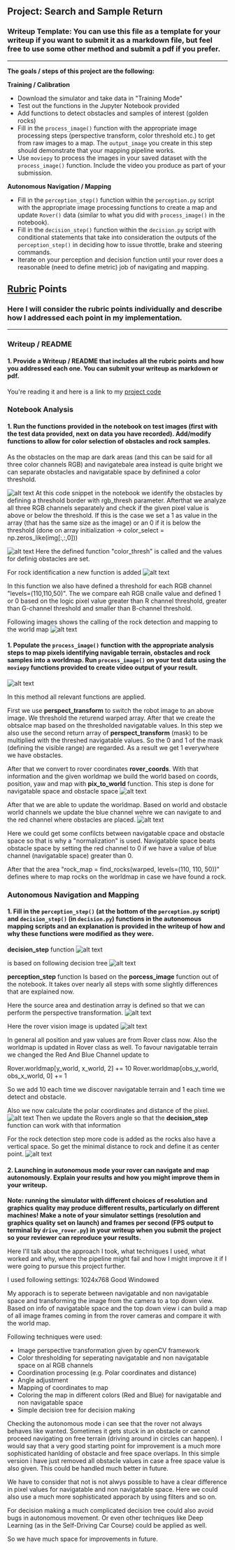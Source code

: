 ## Project: Search and Sample Return
### Writeup Template: You can use this file as a template for your writeup if you want to submit it as a markdown file, but feel free to use some other method and submit a pdf if you prefer.

---


**The goals / steps of this project are the following:**  

**Training / Calibration**  

* Download the simulator and take data in "Training Mode"
* Test out the functions in the Jupyter Notebook provided
* Add functions to detect obstacles and samples of interest (golden rocks)
* Fill in the `process_image()` function with the appropriate image processing steps (perspective transform, color threshold etc.) to get from raw images to a map.  The `output_image` you create in this step should demonstrate that your mapping pipeline works.
* Use `moviepy` to process the images in your saved dataset with the `process_image()` function.  Include the video you produce as part of your submission.

**Autonomous Navigation / Mapping**

* Fill in the `perception_step()` function within the `perception.py` script with the appropriate image processing functions to create a map and update `Rover()` data (similar to what you did with `process_image()` in the notebook). 
* Fill in the `decision_step()` function within the `decision.py` script with conditional statements that take into consideration the outputs of the `perception_step()` in deciding how to issue throttle, brake and steering commands. 
* Iterate on your perception and decision function until your rover does a reasonable (need to define metric) job of navigating and mapping.  

[//]: # (Image References)

[image1]: ./misc/color_thresholdin.png
[image2]: ./misc/color_thresholdin_2.png
[image3]: ./misc/rock_detection.png
[image4]: ./misc/rock_detection_2.png
[image5]: ./misc/process_image.png
[image6]: ./misc/map.png
[image7]: ./misc/worldmap.png
[image8]: ./misc/decision.png
[image9]: ./misc/decisiontree.png
[image10]: ./misc/source_destination.png
[image11]: ./misc/rover_vision.png
[image12]: ./misc/angles.png
[image13]: ./misc/rock_detection_3.png



## [Rubric](https://review.udacity.com/#!/rubrics/916/view) Points
### Here I will consider the rubric points individually and describe how I addressed each point in my implementation.  

---
### Writeup / README

#### 1. Provide a Writeup / README that includes all the rubric points and how you addressed each one.  You can submit your writeup as markdown or pdf.  

You're reading it and here is a link to my [project code](https://github.com/mathiasvkaiz/robond-search-and-sample-return-p1/code/Search_And_Sample_Return.ipynb)

### Notebook Analysis
#### 1. Run the functions provided in the notebook on test images (first with the test data provided, next on data you have recorded). Add/modify functions to allow for color selection of obstacles and rock samples.
As the obstacles on the map are dark areas (and this can be said for all three color channels RGB) and navigatebale area instead is quite bright we can separate obstacles and navigatable space by definined a color threshold.

![alt text][image1]
At this code snippet in the notebook we identify the obstacles by defining a threshold border with rgb_thresh parameter. Afterthat we analyze all three RGB channels separately and check if the given pixel value is above or below the threshold. If this is the case we set a 1 as value in the array (that has the same size as the image) or an 0 if it is below the threshold (done on array initialization -> color_select = np.zeros_like(img[:,:,0]))

![alt text][image2]
Here the defined function "color_thresh" is called and the values for definig obstacles are set.


For rock identification a new function is added
![alt text][image3]

In this function we also have defined a threshold for each RGB channel "levels=(110,110,50)".
The we compare eah RGB cnalle value and defined 1 or 0 based on the logic
pixel value greater than R channel threshold, greater than G-channel threshold and smaller than B-channel threshold.


Following images shows the calling of the rock detection and mapping to the world map
![alt text][image4]


#### 1. Populate the `process_image()` function with the appropriate analysis steps to map pixels identifying navigable terrain, obstacles and rock samples into a worldmap.  Run `process_image()` on your test data using the `moviepy` functions provided to create video output of your result. 

![alt text][image5]

In this method all relevant functions are applied. 

First we use **perspect_transform** to switch the robot image to an above image. We threshold the returend warped array. After that we create the obtsalce map based on the thresholded navigatable values. In this step we also use the second return array of **perspect_transform** (mask) to be multiplied with the threshed navigatable values. So the 0 and 1 of the mask (defining the visible range) are regarded. As a result we get 1 everywhere we have obstacles.

After that we convert to rover coordinates **rover_coords**.
With that information and the given worldmap we build the world based on coords, position, yaw and map with **pix_to_world** function.
This step is done for navigatable space and obstacle space
![alt text][image6]

After that we are able to update the worldmap. Based on world and obstacle world channels we update the blue channel wehre we can navigate to and the red channel where obstacles are placed.
![alt text][image7]

Here we could get some confilcts between navigatable cpace and obstacle space so that is why a "normalization" is used. Navigatable space beats obstacle space by setting the red channel to 0 if we have a value of blue channel (navigatable space) greater than 0.

After that the area  "rock_map = find_rocks(warped, levels=(110, 110, 50))" defines where to map rocks on the worldmap in case we have found a rock.





### Autonomous Navigation and Mapping

#### 1. Fill in the `perception_step()` (at the bottom of the `perception.py` script) and `decision_step()` (in `decision.py`) functions in the autonomous mapping scripts and an explanation is provided in the writeup of how and why these functions were modified as they were.

**decision_step** function
![alt text][image8]

is based on following decision tree
![alt text][image9]


**perception_step** function
Is based on the **porcess_image** function out of the notebook. It takes over nearly all steps with some slightly differences that are explained now.


Here the source area and destination array is defined so that we can perform the perspective transformation.
![alt text][image10]

Here the rover vision image is updated
![alt text][image11]

In general all position and yaw values are from Rover class now.
Also the worldmap is updated in Rover class as well.
To favour navigatable terrain we changed the Red And Blue Channel update to

Rover.worldmap[y_world, x_world, 2] += 10
Rover.worldmap[obs_y_world, obs_x_world, 0] += 1

So we add 10 each time we discover navigatable terrain and 1 each time we detect and obstacle.



Also we now calculate the polar coordinates and distance of the pixel.
![alt text][image12]
Then we update the Rovers angle so that the **decision_step** function can work with that information

For the rock detection step more code is added as the rocks also have a vertical space. So get the minimal distance to rock and define it as center point.
![alt text][image13]









#### 2. Launching in autonomous mode your rover can navigate and map autonomously.  Explain your results and how you might improve them in your writeup.  

**Note: running the simulator with different choices of resolution and graphics quality may produce different results, particularly on different machines!  Make a note of your simulator settings (resolution and graphics quality set on launch) and frames per second (FPS output to terminal by `drive_rover.py`) in your writeup when you submit the project so your reviewer can reproduce your results.**

Here I'll talk about the approach I took, what techniques I used, what worked and why, where the pipeline might fail and how I might improve it if I were going to pursue this project further.  

I used following settings:
1024x768
Good
Windowed

My apporach is to seperate between navigatable and non navigatable space and transforming the image from the camera to a top down view. Based on info of navigatable space and the top down view i can build a map of all image frames coming in from the rover cameras and compare it with the world map.

Following techniques were used:
- Image perspective transformation given by openCV framework
- Color thresholding for seperating navigatable and non navigatable space on al RGB channels
- Coordination processing (e.g. Polar coordinates and distance)
- Angle adjustment
- Mapping of coordinates to map
- Coloring the map in different colors (Red and Blue) for navigatable and non navigatable space
- Simple decision tree for decision making

Checking the autonomous mode i can see that the rover not always behaves like wanted. Sometimes it gets stuck in an obstacle or cannot proceed navigating on free terrain (driving around in circles can happen).
I would say that a very good starting point for improvement is a much more sophisticated hanlding of obstacle and free space overlaps. In this simple version i have just removed all obstacle values in case a free space value is also given. This could be handled much better in future. 

We have to consider that not is not alwys possible to have a clear difference in pixel values for navigatable and non navigatable space. Here we could also use a much more sophisticated apporach by using filters and so on.

For decision making a much complicated decision tree could also avoid bugs in autonomous movement. Or even other techniques like Deep Learning (as in the Self-Driving Car Course) could be applied as well.

So we have much space for improvements in future.





